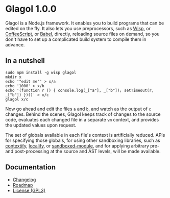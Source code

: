 # Glagol 1.0.0

Glagol is a Node.js framework. It enables you to build programs that can be
edited on the fly. It also lets you use preprocessors, such as [Wisp](https://github.com/Gozala/wisp),
or [CoffeeScript](http://coffeescript.org/), or [Babel](https://babeljs.io/),
directly, reloading source files on demand, so you don't have to set up a
complicated build system to compile them in advance.

## In a nutshell

```
sudo npm install -g wisp glagol
mkdir x
echo '"edit me"' > x/a
echo '1000' > x/b
echo '(function r () { console.log(_["a"], _["b"]); setTimeout(r, _["b"]) })()' > x/c
glagol x/c
```

Now go ahead and edit the files `a` and `b`, and watch as the output of `c`
changes. Behind the scenes, Glagol keeps track of changes to the source code,
evaluates each changed file in a separate `vm` context, and provides the updated
values upon request.

The set of globals available in each file's context is artificially reduced.
APIs for specifying those globals, for using other
sandboxing libraries, such as [contextify](https://github.com/brianmcd/contextify),
[localify](https://github.com/edge/localify), or [sandboxed-module](https://github.com/felixge/node-sandboxed-module),
and for applying arbitrary pre-and post-processing at the source and AST levels,
will be made available.


## Documentation

* [Changelog](https://github.com/egasimus/glagol/blob/master/CHANGELOG.md)
* [Roadmap](https://github.com/egasimus/glagol/blob/master/doc/roadmap.md)
* [License (GPL3)](https://github.com/egasimus/glagol/blob/master/LICENSE)
